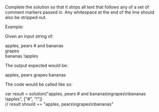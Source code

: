 Complete the solution so that it strips all text that follows any of a set of comment markers passed in. Any whitespace at the end of the line should also be stripped out.

Example:

Given an input string of:

apples, pears # and bananas <br>
grapes<br>
bananas !apples<br>

The output expected would be:

apples, pears
grapes
bananas

The code would be called like so:

var result = solution("apples, pears # and bananas\ngrapes\nbananas !apples", ["#", "!"])<br>
// result should == "apples, pears\ngrapes\nbananas"
